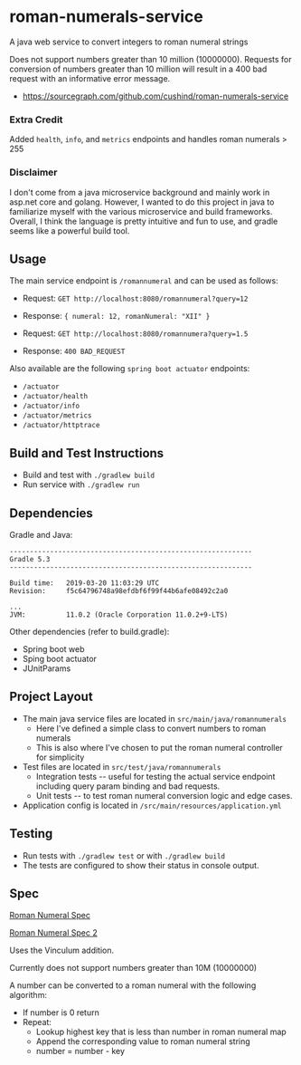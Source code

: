 # roman-numerals-service
A java web service to convert integers to roman numeral strings

Does not support numbers greater than 10 million (10000000). Requests for conversion of numbers greater than 10 million will result in a 400 bad request with an informative error message.

* https://sourcegraph.com/github.com/cushind/roman-numerals-service

### Extra Credit
Added `health`, `info`, and `metrics` endpoints and handles roman numerals > 255

### Disclaimer
I don't come from a java microservice background and mainly work in asp.net core and golang. However, I wanted to do this project in java to familiarize myself with the various microservice and build frameworks. Overall, I think the language is pretty intuitive and fun to use, and gradle seems like a powerful build tool.

## Usage 

The main service endpoint is `/romannumeral` and can be used as follows:
* Request: `GET http://localhost:8080/romannumeral?query=12` 
* Response: `{ numeral: 12, romanNumeral: "XII" }`

* Request: `GET http://localhost:8080/romannumera?query=1.5`
* Response: `400 BAD_REQUEST`

Also available are the following `spring boot actuator` endpoints:
* `/actuator`
* `/actuator/health`
* `/actuator/info`
* `/actuator/metrics`
* `/actuator/httptrace`

## Build and Test Instructions

* Build and test with `./gradlew build`
* Run service with `./gradlew run`

## Dependencies

Gradle and Java:
```
------------------------------------------------------------
Gradle 5.3
------------------------------------------------------------

Build time:   2019-03-20 11:03:29 UTC
Revision:     f5c64796748a98efdbf6f99f44b6afe08492c2a0

...
JVM:          11.0.2 (Oracle Corporation 11.0.2+9-LTS)
```

Other dependencies (refer to build.gradle):
* Spring boot web
* Sping boot actuator 
* JUnitParams

## Project Layout

* The main java service files are located in `src/main/java/romannumerals`
    * Here I've defined a simple class to convert numbers to roman numerals
    * This is also where I've chosen to put the roman numeral controller for simplicity
* Test files are located in `src/test/java/romannumerals`
    * Integration tests -- useful for testing the actual service endpoint including query param binding and bad requests.
    * Unit tests -- to test roman numeral conversion logic and edge cases.
* Application config is located in `/src/main/resources/application.yml`

## Testing
* Run tests with `./gradlew test` or with `./gradlew build`
* The tests are configured to show their status in console output.

## Spec
[Roman Numeral Spec](http://mathworld.wolfram.com/RomanNumerals.html)

[Roman Numeral Spec 2](https://www.mytecbits.com/tools/mathematics/roman-numerals-converter)

Uses the Vinculum addition.

Currently does not support numbers greater than 10M (10000000)

A number can be converted to a roman numeral with the following algorithm:
* If number is 0 return
* Repeat:
    * Lookup highest key that is less than number in roman numeral map
    * Append the corresponding value to roman numeral string
    * number = number - key
